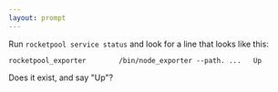 ```yaml
---
layout: prompt
---
```


Run `rocketpool service status` and look for a line that looks like this:
```
rocketpool_exporter        /bin/node_exporter --path. ...   Up
```

Does it exist, and say "Up"?

